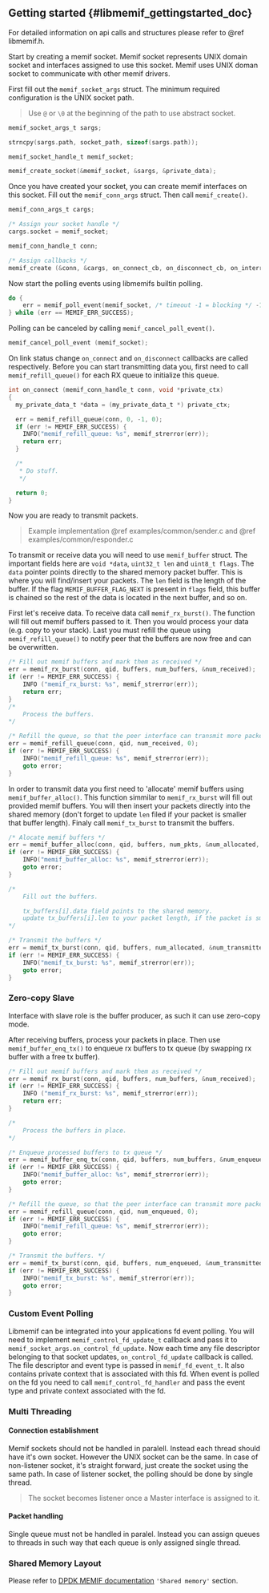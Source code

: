 ## Getting started    {#libmemif_gettingstarted_doc}

For detailed information on api calls and structures please refer to @ref libmemif.h.

Start by creating a memif socket. Memif socket represents UNIX domain socket and interfaces assigned to use this socket. Memif uses UNIX doman socket to communicate with other memif drivers.

First fill out the `memif_socket_args` struct. The minimum required configuration is the UNIX socket path.
> Use `@` or `\0` at the beginning of the path to use abstract socket.
```c
memif_socket_args_t sargs;

strncpy(sargs.path, socket_path, sizeof(sargs.path));
```
```c
memif_socket_handle_t memif_socket;

memif_create_socket(&memif_socket, &sargs, &private_data);
```
Once you have created your socket, you can create memif interfaces on this socket. Fill out the `memif_conn_args` struct. Then call `memif_create()`.
```c
memif_conn_args_t cargs;

/* Assign your socket handle */
cargs.socket = memif_socket;
```
```c
memif_conn_handle_t conn;

/* Assign callbacks */
memif_create (&conn, &cargs, on_connect_cb, on_disconnect_cb, on_interrupt_cb, &private_data);
```
Now start the polling events using libmemifs builtin polling.
```c
do {
    err = memif_poll_event(memif_socket, /* timeout -1 = blocking */ -1);
} while (err == MEMIF_ERR_SUCCESS);
```
Polling can be canceled by calling `memif_cancel_poll_event()`.
```c
memif_cancel_poll_event (memif_socket);
```
On link status change `on_connect` and `on_disconnect` callbacks are called respectively. Before you can start transmitting data you, first need to call `memif_refill_queue()` for each RX queue to initialize this queue.
```c
int on_connect (memif_conn_handle_t conn, void *private_ctx)
{
  my_private_data_t *data = (my_private_data_t *) private_ctx;

  err = memif_refill_queue(conn, 0, -1, 0);
  if (err != MEMIF_ERR_SUCCESS) {
    INFO("memif_refill_queue: %s", memif_strerror(err));
    return err;
  }

  /*
   * Do stuff.
   */

  return 0;
}
```
Now you are ready to transmit packets. 
> Example implementation @ref examples/common/sender.c and @ref examples/common/responder.c

To transmit or receive data you will need to use `memif_buffer` struct. The important fields here are `void *data`, `uint32_t len` and `uint8_t flags`. The `data` pointer points directly to the shared memory packet buffer. This is where you will find/insert your packets. The `len` field is the length of the buffer. If the flag `MEMIF_BUFFER_FLAG_NEXT` is present in `flags` field, this buffer is chained so the rest of the data is located in the next buffer, and so on.

First let's receive data. To receive data call `memif_rx_burst()`. The function will fill out memif buffers passed to it. Then you would process your data (e.g. copy to your stack). Last you must refill the queue using `memif_refill_queue()` to notify peer that the buffers are now free and can be overwritten.
```c
/* Fill out memif buffers and mark them as received */
err = memif_rx_burst(conn, qid, buffers, num_buffers, &num_received);
if (err != MEMIF_ERR_SUCCESS) {
    INFO ("memif_rx_burst: %s", memif_strerror(err));
    return err;
}
/*
    Process the buffers.
*/

/* Refill the queue, so that the peer interface can transmit more packets */
err = memif_refill_queue(conn, qid, num_received, 0);
if (err != MEMIF_ERR_SUCCESS) {
    INFO("memif_refill_queue: %s", memif_strerror(err));
    goto error;
}
```
In order to transmit data you first need to 'allocate' memif buffers using `memif_buffer_alloc()`. This function simmilar to `memif_rx_burst` will fill out provided memif buffers. You will then insert your packets directly into the shared memory (don't forget to update `len` filed if your packet is smaller that buffer length). Finaly call `memif_tx_burst` to transmit the buffers.
```c
/* Alocate memif buffers */
err = memif_buffer_alloc(conn, qid, buffers, num_pkts, &num_allocated, packet_size);
if (err != MEMIF_ERR_SUCCESS) {
    INFO("memif_buffer_alloc: %s", memif_strerror(err));
    goto error;
}

/*
    Fill out the buffers.

    tx_buffers[i].data field points to the shared memory.
    update tx_buffers[i].len to your packet length, if the packet is smaller.
*/

/* Transmit the buffers */
err = memif_tx_burst(conn, qid, buffers, num_allocated, &num_transmitted);
if (err != MEMIF_ERR_SUCCESS) {
    INFO("memif_tx_burst: %s", memif_strerror(err));
    goto error;
}
```
### Zero-copy Slave

Interface with slave role is the buffer producer, as such it can use zero-copy mode.

After receiving buffers, process your packets in place. Then use `memif_buffer_enq_tx()` to enqueue rx buffers to tx queue (by swapping rx buffer with a free tx buffer).
```c
/* Fill out memif buffers and mark them as received */
err = memif_rx_burst(conn, qid, buffers, num_buffers, &num_received);
if (err != MEMIF_ERR_SUCCESS) {
    INFO ("memif_rx_burst: %s", memif_strerror(err));
    return err;
}

/*
    Process the buffers in place.
*/

/* Enqueue processed buffers to tx queue */
err = memif_buffer_enq_tx(conn, qid, buffers, num_buffers, &num_enqueued);
if (err != MEMIF_ERR_SUCCESS) {
    INFO("memif_buffer_alloc: %s", memif_strerror(err));
    goto error;
}

/* Refill the queue, so that the peer interface can transmit more packets */
err = memif_refill_queue(conn, qid, num_enqueued, 0);
if (err != MEMIF_ERR_SUCCESS) {
    INFO("memif_refill_queue: %s", memif_strerror(err));
    goto error;
}

/* Transmit the buffers. */
err = memif_tx_burst(conn, qid, buffers, num_enqueued, &num_transmitted);
if (err != MEMIF_ERR_SUCCESS) {
    INFO("memif_tx_burst: %s", memif_strerror(err));
    goto error;
}
```

### Custom Event Polling

Libmemif can be integrated into your applications fd event polling. You will need to implement `memif_control_fd_update_t` callback and pass it to `memif_socket_args.on_control_fd_update`. Now each time any file descriptor belonging to that socket updates, `on_control_fd_update` callback is called. The file descriptor and event type is passed in `memif_fd_event_t`. It also contains private context that is associated with this fd. When event is polled on the fd you need to call `memif_control_fd_handler` and pass the event type and private context associated with the fd.

### Multi Threading

#### Connection establishment

Memif sockets should not be handled in paralell. Instead each thread should have it's own socket. However the UNIX socket can be the same. In case of non-listener socket, it's straight forward, just create the socket using the same path. In case of listener socket, the polling should be done by single thread.
> The socket becomes listener once a Master interface is assigned to it.

#### Packet handling

Single queue must not be handled in paralel. Instead you can assign queues to threads in such way that each queue is only assigned single thread.

### Shared Memory Layout

Please refer to [DPDK MEMIF documentation](http://doc.dpdk.org/guides/nics/memif.html) `'Shared memory'` section.